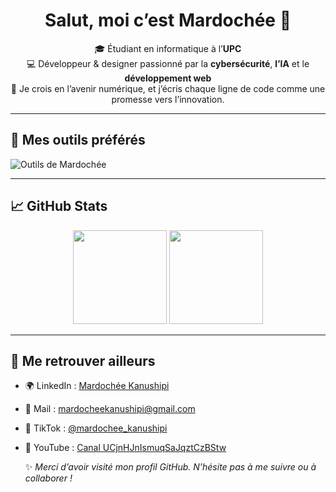 <h1 align="center">Salut, moi c’est Mardochée 👋</h1>

<p align="center">
🎓 Étudiant en informatique à l’<strong>UPC</strong> <br>
💻 Développeur & designer passionné par la <strong>cybersécurité</strong>, <strong>l’IA</strong> et le <strong>développement web</strong><br>
🚀 Je crois en l’avenir numérique, et j’écris chaque ligne de code comme une promesse vers l’innovation.
</p>

---

## 🧰 Mes outils préférés
<img src="https://skillicons.dev/icons?i=python,c,html,css,js,figma,git,vscode,linux" alt="Outils de Mardochée" />

---

## 📈 GitHub Stats
<p align="center">
<img src="https://github-readme-stats.vercel.app/api?username=Mardochee-Kanushipi&show_icons=true&theme=tokyonight" height="150"/> 
<img src="https://github-readme-stats.vercel.app/api/top-langs/?username=Mardochee-Kanushipi&layout=compact&theme=tokyonight" height="150"/>
</p>

---

## 🔗 Me retrouver ailleurs
 
- 🌍 LinkedIn : [Mardochée Kanushipi](https://www.linkedin.com/in/mardochee-kanushipi)
- 📧 Mail : mardocheekanushipi@gmail.com
- 🎥 TikTok : [@mardochee_kanushipi](https://www.tiktok.com/@mardochee_kanushipi)
- 📡 YouTube : [Canal UCjnHJnIsmuqSaJqztCzBStw](https://www.youtube.com/channel/UCjnHJnIsmuqSaJqztCzBStw)


   ✨ *Merci d’avoir visité mon profil GitHub. N’hésite pas à me suivre ou à collaborer !*
